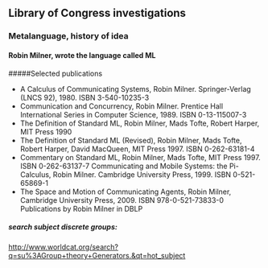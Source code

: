 ## Library of Congress investigations

### Metalanguage, history of idea


#### Robin Milner, wrote the language called ML


#####Selected publications	
 - A Calculus of Communicating Systems, Robin Milner. Springer-Verlag (LNCS 92), 1980. ISBN 3-540-10235-3
 - Communication and Concurrency, Robin Milner. Prentice Hall International Series in Computer Science, 1989. ISBN 0-13-115007-3
 - The Definition of Standard ML, Robin Milner, Mads Tofte, Robert Harper, MIT Press 1990
 - The Definition of Standard ML (Revised), Robin Milner, Mads Tofte, Robert Harper, David MacQueen, MIT Press 1997. ISBN 0-262-63181-4
 - Commentary on Standard ML, Robin Milner, Mads Tofte, MIT Press 1997. ISBN 0-262-63137-7
Communicating and Mobile Systems: the Pi-Calculus, Robin Milner. Cambridge University Press, 1999. ISBN 0-521-65869-1
 - The Space and Motion of Communicating Agents, Robin Milner, Cambridge University Press, 2009. ISBN 978-0-521-73833-0
Publications by Robin Milner in DBLP


##### search subject discrete groups:

http://www.worldcat.org/search?q=su%3AGroup+theory+Generators.&qt=hot_subject